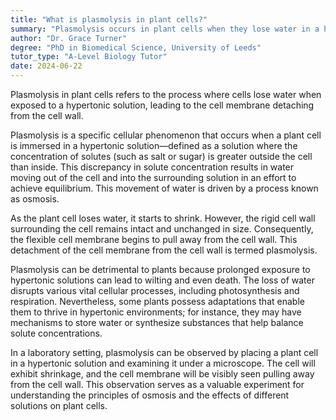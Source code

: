 ```yaml
---
title: "What is plasmolysis in plant cells?"
summary: "Plasmolysis occurs in plant cells when they lose water in a hypertonic solution, resulting in the cell membrane detaching from the cell wall."
author: "Dr. Grace Turner"
degree: "PhD in Biomedical Science, University of Leeds"
tutor_type: "A-Level Biology Tutor"
date: 2024-06-22
---
```


Plasmolysis in plant cells refers to the process where cells lose water when exposed to a hypertonic solution, leading to the cell membrane detaching from the cell wall.

Plasmolysis is a specific cellular phenomenon that occurs when a plant cell is immersed in a hypertonic solution—defined as a solution where the concentration of solutes (such as salt or sugar) is greater outside the cell than inside. This discrepancy in solute concentration results in water moving out of the cell and into the surrounding solution in an effort to achieve equilibrium. This movement of water is driven by a process known as osmosis.

As the plant cell loses water, it starts to shrink. However, the rigid cell wall surrounding the cell remains intact and unchanged in size. Consequently, the flexible cell membrane begins to pull away from the cell wall. This detachment of the cell membrane from the cell wall is termed plasmolysis.

Plasmolysis can be detrimental to plants because prolonged exposure to hypertonic solutions can lead to wilting and even death. The loss of water disrupts various vital cellular processes, including photosynthesis and respiration. Nevertheless, some plants possess adaptations that enable them to thrive in hypertonic environments; for instance, they may have mechanisms to store water or synthesize substances that help balance solute concentrations.

In a laboratory setting, plasmolysis can be observed by placing a plant cell in a hypertonic solution and examining it under a microscope. The cell will exhibit shrinkage, and the cell membrane will be visibly seen pulling away from the cell wall. This observation serves as a valuable experiment for understanding the principles of osmosis and the effects of different solutions on plant cells.
    